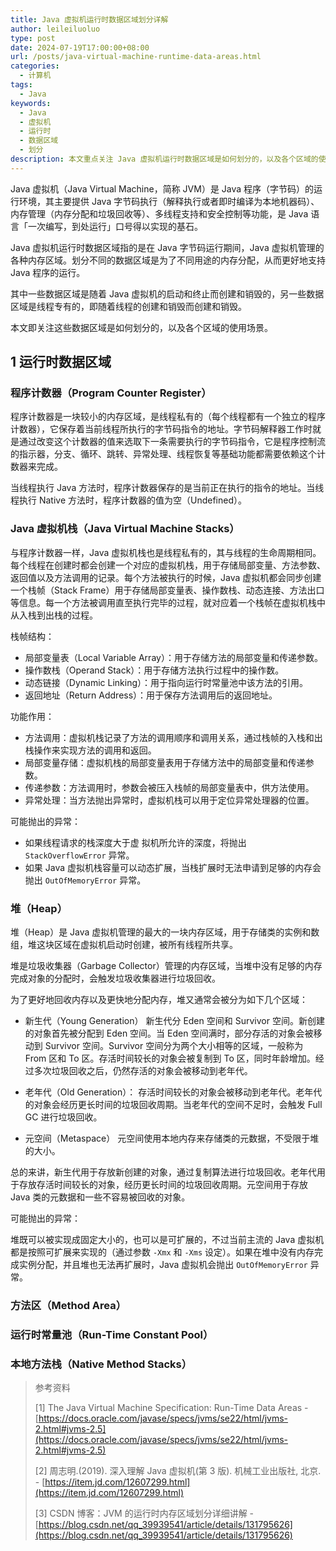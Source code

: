 ```yaml
---
title: Java 虚拟机运行时数据区域划分详解
author: leileiluoluo
type: post
date: 2024-07-19T17:00:00+08:00
url: /posts/java-virtual-machine-runtime-data-areas.html
categories:
  - 计算机
tags:
  - Java
keywords:
  - Java
  - 虚拟机
  - 运行时
  - 数据区域
  - 划分
description: 本文重点关注 Java 虚拟机运行时数据区域是如何划分的，以及各个区域的使用场景。
---
```


Java 虚拟机（Java Virtual Machine，简称 JVM）是 Java 程序（字节码）的运行环境，其主要提供 Java 字节码执行（解释执行或者即时编译为本地机器码）、内存管理（内存分配和垃圾回收等）、多线程支持和安全控制等功能，是 Java 语言「一次编写，到处运行」口号得以实现的基石。

Java 虚拟机运行时数据区域指的是在 Java 字节码运行期间，Java 虚拟机管理的各种内存区域。划分不同的数据区域是为了不同用途的内存分配，从而更好地支持 Java 程序的运行。

其中一些数据区域是随着 Java 虚拟机的启动和终止而创建和销毁的，另一些数据区域是线程专有的，即随着线程的创建和销毁而创建和销毁。

本文即关注这些数据区域是如何划分的，以及各个区域的使用场景。

## 1 运行时数据区域

### 程序计数器（Program Counter Register）

程序计数器是一块较小的内存区域，是线程私有的（每个线程都有一个独立的程序计数器），它保存着当前线程所执行的字节码指令的地址。字节码解释器工作时就是通过改变这个计数器的值来选取下一条需要执行的字节码指令，它是程序控制流的指示器，分支、循环、跳转、异常处理、线程恢复等基础功能都需要依赖这个计数器来完成。

当线程执行 Java 方法时，程序计数器保存的是当前正在执行的指令的地址。当线程执行 Native 方法时，程序计数器的值为空（Undefined）。

### Java 虚拟机栈（Java Virtual Machine Stacks）

与程序计数器一样，Java 虚拟机栈也是线程私有的，其与线程的生命周期相同。每个线程在创建时都会创建一个对应的虚拟机栈，用于存储局部变量、方法参数、返回值以及方法调用的记录。每个方法被执行的时候，Java 虚拟机都会同步创建一个栈帧（Stack Frame）用于存储局部变量表、操作数栈、动态连接、方法出口等信息。每一个方法被调用直至执行完毕的过程，就对应着一个栈帧在虚拟机栈中从入栈到出栈的过程。

栈帧结构：

- 局部变量表（Local Variable Array）：用于存储方法的局部变量和传递参数。
- 操作数栈（Operand Stack）：用于存储方法执行过程中的操作数。
- 动态链接（Dynamic Linking）：用于指向运行时常量池中该方法的引用。
- 返回地址（Return Address）：用于保存方法调用后的返回地址。

功能作用：

- 方法调用：虚拟机栈记录了方法的调用顺序和调用关系，通过栈帧的入栈和出栈操作来实现方法的调用和返回。
- 局部变量存储：虚拟机栈的局部变量表用于存储方法中的局部变量和传递参数。
- 传递参数：方法调用时，参数会被压入栈帧的局部变量表中，供方法使用。
- 异常处理：当方法抛出异常时，虚拟机栈可以用于定位异常处理器的位置。

可能抛出的异常：

- 如果线程请求的栈深度大于虚 拟机所允许的深度，将抛出 `StackOverflowError` 异常。
- 如果 Java 虚拟机栈容量可以动态扩展，当栈扩展时无法申请到足够的内存会抛出 `OutOfMemoryError` 异常。

### 堆（Heap）

堆（Heap）是 Java 虚拟机管理的最大的一块内存区域，用于存储类的实例和数组，堆这块区域在虚拟机启动时创建，被所有线程所共享。

堆是垃圾收集器（Garbage Collector）管理的内存区域，当堆中没有足够的内存完成对象的分配时，会触发垃圾收集器进行垃圾回收。

为了更好地回收内存以及更快地分配内存，堆又通常会被分为如下几个区域：

- 新生代（Young Generation）
  新生代分 Eden 空间和 Survivor 空间。新创建的对象首先被分配到 Eden 空间。当 Eden 空间满时，部分存活的对象会被移动到 Survivor 空间。Survivor 空间分为两个大小相等的区域，一般称为 From 区和 To 区。存活时间较长的对象会被复制到 To 区，同时年龄增加。经过多次垃圾回收之后，仍然存活的对象会被移动到老年代。

- 老年代（Old Generation）：
  存活时间较长的对象会被移动到老年代。老年代的对象会经历更长时间的垃圾回收周期。当老年代的空间不足时，会触发 Full GC 进行垃圾回收。

- 元空间（Metaspace）
  元空间使用本地内存来存储类的元数据，不受限于堆的大小。

总的来讲，新生代用于存放新创建的对象，通过复制算法进行垃圾回收。老年代用于存放存活时间较长的对象，经历更长时间的垃圾回收周期。元空间用于存放 Java 类的元数据和一些不容易被回收的对象。

可能抛出的异常：

堆既可以被实现成固定大小的，也可以是可扩展的，不过当前主流的 Java 虚拟机都是按照可扩展来实现的（通过参数 `-Xmx` 和 `-Xms` 设定）。如果在堆中没有内存完成实例分配，并且堆也无法再扩展时，Java 虚拟机会抛出 `OutOfMemoryError` 异常。

### 方法区（Method Area）

### 运行时常量池（Run-Time Constant Pool）

### 本地方法栈（Native Method Stacks）

> 参考资料
>
> [1] The Java Virtual Machine Specification: Run-Time Data Areas - [https://docs.oracle.com/javase/specs/jvms/se22/html/jvms-2.html#jvms-2.5](https://docs.oracle.com/javase/specs/jvms/se22/html/jvms-2.html#jvms-2.5)
>
> [2] 周志明.(2019). 深入理解 Java 虚拟机(第 3 版). 机械工业出版社, 北京. - [https://item.jd.com/12607299.html](https://item.jd.com/12607299.html)
>
> [3] CSDN 博客：JVM 的运行时内存区域划分详细讲解 - [https://blog.csdn.net/qq_39939541/article/details/131795626](https://blog.csdn.net/qq_39939541/article/details/131795626)
